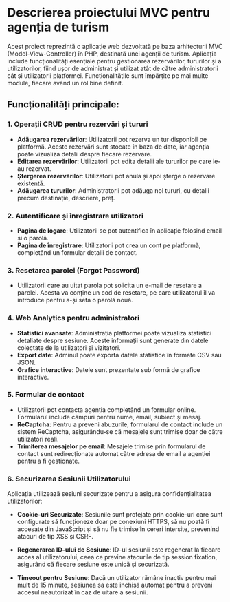 # Descrierea proiectului MVC pentru agenția de turism

Acest proiect reprezintă o aplicație web dezvoltată pe baza arhitecturii MVC (Model-View-Controller) în PHP, destinată unei agenții de turism. Aplicația include funcționalități esențiale pentru gestionarea rezervărilor, tururilor și a utilizatorilor, fiind ușor de administrat și utilizat atât de către administratorii cât și utilizatorii platformei. Funcționalitățile sunt împărțite pe mai multe module, fiecare având un rol bine definit.

## Funcționalități principale:

### 1. Operații CRUD pentru rezervări și tururi
- **Adăugarea rezervărilor**: Utilizatorii pot rezerva un tur disponibil pe platformă. Aceste rezervări sunt stocate în baza de date, iar agenția poate vizualiza detalii despre fiecare rezervare.
- **Editarea rezervărilor**: Utilizatorii pot edita detalii ale tururilor pe care le-au rezervat.
- **Ștergerea rezervărilor**: Utilizatorii pot anula și apoi șterge o rezervare existentă.
- **Adăugarea tururilor**: Administratorii pot adăuga noi tururi, cu detalii precum destinație, descriere, preț.

### 2. Autentificare și înregistrare utilizatori
- **Pagina de logare**: Utilizatorii se pot autentifica în aplicație folosind email și o parolă.
- **Pagina de înregistrare**: Utilizatorii pot crea un cont pe platformă, completând un formular  detalii de contact.

### 3. Resetarea parolei (Forgot Password)
- Utilizatorii care au uitat parola pot solicita un e-mail de resetare a parolei. Acesta va conține un cod de resetare, pe care utilizatorul îl va introduce pentru a-și seta o parolă nouă.

### 4. Web Analytics pentru administratori
- **Statistici avansate**: Administrația platformei poate vizualiza statistici detaliate despre sesiune. Aceste informații sunt generate din datele colectate de la utilizatori și vizitatori.
- **Export date**: Adminul poate exporta datele statistice în formate CSV sau JSON.
- **Grafice interactive**: Datele sunt prezentate sub formă de grafice interactive.

### 5. Formular de contact
- Utilizatorii pot contacta agenția completând un formular online. Formularul include câmpuri pentru nume, email, subiect și mesaj.
- **ReCaptcha**: Pentru a preveni abuzurile, formularul de contact include un sistem ReCaptcha, asigurându-se că mesajele sunt trimise doar de către utilizatori reali.
- **Trimiterea mesajelor pe email**: Mesajele trimise prin formularul de contact sunt redirecționate automat către adresa de email a agenției pentru a fi gestionate.

### 6. **Securizarea Sesiunii Utilizatorului**

Aplicația utilizează sesiuni securizate pentru a asigura confidențialitatea utilizatorilor:

- **Cookie-uri Securizate**: Sesiunile sunt protejate prin cookie-uri care sunt configurate să funcționeze doar pe conexiuni HTTPS, să nu poată fi accesate din JavaScript și să nu fie trimise în cereri intersite, prevenind atacuri de tip XSS și CSRF.
  
- **Regenerarea ID-ului de Sesiune**: ID-ul sesiunii este regenerat la fiecare acces al utilizatorului, ceea ce previne atacurile de tip session fixation, asigurând că fiecare sesiune este unică și securizată.

- **Timeout pentru Sesiune**: Dacă un utilizator rămâne inactiv pentru mai mult de 15 minute, sesiunea sa este închisă automat pentru a preveni accesul neautorizat în caz de uitare a sesiunii.
